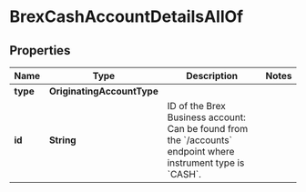 

# BrexCashAccountDetailsAllOf


## Properties

| Name | Type | Description | Notes |
|------------ | ------------- | ------------- | -------------|
|**type** | **OriginatingAccountType** |  |  |
|**id** | **String** |  ID of the Brex Business account: Can be found from the &#x60;/accounts&#x60; endpoint where instrument type is &#x60;CASH&#x60;.  |  |



